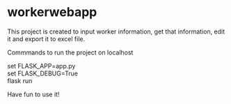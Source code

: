 # workerwebapp

This project is created to input worker information, get that information, edit it and export it to excel file.

Commmands to run the project on localhost

set FLASK_APP=app.py<br>
set FLASK_DEBUG=True<br>
flask run

Have fun to use it!

